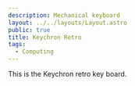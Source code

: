 ```yaml
---
description: Mechanical keyboard
layout: ../../layouts/Layout.astro
public: true
title: Keychron Retro
tags:
  - Computing
---
```


This is the Keychron retro key board.